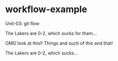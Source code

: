 # workflow-example
Unit-03: git flow 


The Lakers are 0-2, which sucks for them...

OMG look at this!!
Things and such of this and that!

The Lakers are 0-2, which sucks...
